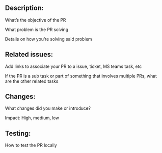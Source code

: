 ## Description:

What’s the objective of the PR

What problem is the PR solving

Details on how you’re solving said problem

## Related issues:

Add links to associate your PR to a issue, ticket, MS teams task, etc

If the PR is a sub task or part of something that involves multiple PRs, what are the other related tasks

## Changes:

What changes did you make or introduce?

Impact: High, medium, low

## Testing:

How to test the PR locally
